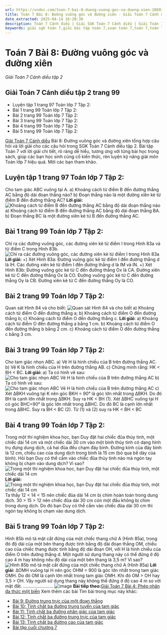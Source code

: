 ```yaml
---
url: https://vndoc.com/toan-7-bai-8-duong-vuong-goc-va-duong-xien-286939
title: Toán 7 Bài 8: Đường vuông góc và đường xiên - Giải Toán 7 Cánh diều tập 2 - VnDoc.com
date_extracted: 2025-04-14 16:20:30
description: Toán 7 Cánh diều | Giải SGK Toán 7 Cánh diều | Giải Toán 7 Cánh diều| Giải bài tập Toán 7 Bài 8: Đường vuông góc và đường xiên bao gồm lời giải chi tiết cho từng bài tập trong SGK Toán 7 tập 2 Cánh diều, mời các bạn tham khảo.
keywords: giải sgk toán 7,giải bài tập toán 7,soạn toán 7,toán 7,toán lớp 7,giải toán 7,sgk toán 7,toan 7,giai toan 7,toán 7 tập 1,toán lớp 7 tập 2,bài tập toán lớp 7,giải bài tập toán lớp 7,sgk toán 7 tập 2,toán 7 cánh diều,giải toán 7 cánh diều,giải toán 7 cánh diều bài 3 Hai tam giác bằng nhau,Toán 7 cánh diều bài 3 Hai tam giác bằng nhau,Giải Toán 7 bài 5,bài 3 Hai tam giác bằng nhau
---
```


# Toán 7 Bài 8: Đường vuông góc và đường xiên
 _Giải Toán 7 Cánh diều tập 2_
## Giải Toán 7 Cánh diều tập 2 trang 99
  * Luyện tập 1 trang 97 Toán lớp 7 Tập 2: 
  * Bài 1 trang 99 Toán lớp 7 Tập 2: 
  * Bài 2 trang 99 Toán lớp 7 Tập 2: 
  * Bài 3 trang 99 Toán lớp 7 Tập 2: 
  * Bài 4 trang 99 Toán lớp 7 Tập 2: 
  * Bài 5 trang 99 Toán lớp 7 Tập 2: 

[Giải Toán 7 Cánh diều](<https://vndoc.com/toan-7-canh-dieu>) Bài 8: Đường vuông góc và đường xiên tổng hợp câu hỏi và lời giải cho các câu hỏi trong SGK Toán 7 Cánh diều tập 2. Bài tập Toán 7 với lời giải chi tiết, rõ ràng dễ hiểu, tương ứng với từng bài học trong  sách, giúp các bạn học sinh củng cố kiến thức, rèn luyện kỹ năng giải môn Toán lớp 7 hiệu quả. Mời các bạn tham khảo.
## **Luyện tập 1 trang 97 Toán lớp 7 Tập 2:**
Cho tam giác ABC vuông tại A.
a\) Khoảng cách từ điểm B đến đường thẳng AC bằng độ dài đoạn thẳng nào?
b\) Đoạn thẳng nào là một đường xiên kẻ từ điểm B đến đường thẳng AC?
**Lời giải:**
![Khoảng cách từ điểm B đến đường thẳng AC bằng độ dài đoạn thẳng nào](https://i.vdoc.vn/data/image/2023/01/11/luyen-tap-1-trang-97-toan-7-tap-2.png)
a\) Khoảng cách từ điểm B đến đường thẳng AC bằng độ dài đoạn thẳng BA.
b\) Đoạn thẳng BC là một đường xiên kẻ từ B đến đường thẳng AC.
## **Bài 1 trang 99 Toán lớp 7 Tập 2:**
Chỉ ra các đường vuông góc, các đường xiên kẻ từ điểm I trong Hình 83a và từ điểm C trong Hình 83b.
![Chỉ ra các đường vuông góc, các đường xiên kẻ từ điểm I trong Hình 83a](https://i.vdoc.vn/data/image/2023/01/11/bai-1-trang-99-toan-lop-7-tap-2.png)
**Lời giải:**
+\) Xét Hình 83a:
Đường vuông góc kẻ từ điểm I đến đường thẳng d là IH.
Các đường xiên kẻ từ điểm I đến đường thẳng d là IM và IN.
+\) Xét Hình 83b:
Đường vuông góc kẻ từ C đến đường thẳng Ox là CA.
Đường xiên kẻ từ C đến đường thẳng Ox là CO.
Đường vuông góc kẻ từ C đến đường thẳng Oy là CB.
Đường xiên kẻ từ C đến đường thẳng Oy là CO.
## **Bài 2 trang 99 Toán lớp 7 Tập 2:**
Quan sát Hình 84 và cho biết:
![Quan sát Hình 84 và cho biết](https://i.vdoc.vn/data/image/2023/01/11/bai-2-trang-99-toan-lop-7-tap-2.png)
a\) Khoảng cách từ điểm O đến đường thẳng a;
b\) Khoảng cách từ điểm O đến đường thẳng b;
c\) Khoảng cách từ điểm O đến đường thẳng c.
**Lời giải:**
a\) Khoảng cách từ điểm O đến đường thẳng a bằng 1 cm.
b\) Khoảng cách từ điểm O đến đường thẳng b bằng 2 cm.
c\) Khoảng cách từ điểm O đến đường thẳng c bằng 3 cm.
## **Bài 3 trang 99 Toán lớp 7 Tập 2:**
Cho tam giác nhọn ABC.
a\) Vẽ H là hình chiếu của B trên đường thẳng AC.
b\) Vẽ K là hình chiếu của H trên đường thẳng AB.
c\) Chứng minh rằng: HK < BH < BC.
**Lời giải:**
a\) Ta có hình vẽ sau:
![Cho tam giác nhọn ABC Vẽ H là hình chiếu của B trên đường thẳng AC](https://i.vdoc.vn/data/image/2023/01/11/bai-3-trang-99-toan-lop-7-tap-2.png)
b\) Ta có hình vẽ sau:
![Cho tam giác nhọn ABC Vẽ H là hình chiếu của B trên đường thẳng AC](https://i.vdoc.vn/data/image/2023/01/11/bai-3-trang-99-toan-lop-7-tap-2-1.png)
c\) Xét ∆BKH vuông tại K nên góc BKH = 90° là góc lớn nhất trong ∆BKH.
Do đó BH là cạnh lớn nhất trong ∆BKH.
Suy ra HK < BH \(1\).
Xét ∆BHC vuông tại H có góc BHC=90° là góc lớn nhất trong ∆BHC.
Do đó BC là cạnh lớn nhất trong ∆BHC.
Suy ra BH < BC \(2\).
Từ \(1\) và \(2\) suy ra HK < BH < BC
## **Bài 4 trang 99 Toán lớp 7 Tập 2:**
Trong một thí nghiệm khoa học, bạn Duy đặt hai chiếc đũa thủy tinh, một chiếc dài 14 cm và một chiếc dài 30 cm vào một bình thủy tinh có dạng hình trụ đựng dung dịch, cả hai đũa đều chạm đáy bình. Đường kính của đáy bình là 12 cm, chiều cao của dung dịch trong bình là 15 cm \(bỏ qua bề dày của bình\). Hỏi bạn Duy có thể cầm vào chiếc đũa thủy tinh nào mà ngón tay không bị chạm vào dung dịch? Vì sao?
![Trong một thí nghiệm khoa học, bạn Duy đặt hai chiếc đũa thủy tinh, một chiếc dài 14 cm](https://i.vdoc.vn/data/image/2023/01/11/bai-4-trang-99-toan-lop-7-tap-2.png)
**Lời giải:**
![Trong một thí nghiệm khoa học, bạn Duy đặt hai chiếc đũa thủy tinh, một chiếc dài 14 cm](https://i.vdoc.vn/data/image/2023/01/11/bai-4-trang-99-toan-lop-7-tap-2-1.png)
Ta thấy 12 < 14 < 15 nên chiếc đũa dài 14 cm bị chìm hoàn toàn trong dung dịch.
30 > 15 > 12 nên chiếc đũa dài 30 cm còn một đầu không bị chìm trong dung dịch.
Do đó bạn Duy có thể cầm vào chiếc đũa dài 30 cm thì ngón tay không bị chạm vào dung dịch.
## **Bài 5 trang 99 Toán lớp 7 Tập 2:**
Hình 85b mô tả mặt cắt đứng của một chiếc thang chữ A \(Hình 85a\), trong đó độ dài của một bên thang được tính bằng độ dài đoạn thẳng OM, chiều cao của chiếc thang được tính bằng độ dài đoạn OH, với H là hình chiếu của điểm O trên đường thẳng d. Một người sử dụng thang này có thể đứng ở độ cao 4 m hay không nếu độ dài của một bên thang là 3,5 m? Vì sao?
![Hình 85b mô tả mặt cắt đứng của một chiếc thang chữ A \(Hình 85a\)](https://i.vdoc.vn/data/image/2023/01/11/bai-5-trang-99-toan-lop-7-tap-2.png)
**Lời giải:**
∆OMH vuông tại H nên góc OHM = 900 là góc lớn nhất trong tam giác OMH.
Do đó OM là cạnh lớn nhất trong tam giác OMH.
Khi đó OM > OH hay 3,5 > OH.
Vậy người sử dụng thang này không thể đứng ở độ cao 4 m so với mặt đất.
........................
![image](https://i.vdoc.vn/data/image/2022/08/26/ban-tay.svg) **Bài tiếp theo:**[Giải Toán 7 Bài 4: Phép nhân đa thức một biến](<https://vndoc.com/toan-7-bai-4-phep-nhan-da-thuc-mot-bien-286442>)
Xem thêm các bài Tìm bài trong mục này khác:
  * [Bài 9: Đường trung trực của một đoạn thẳng](</toan-7-bai-9-duong-trung-truc-cua-mot-doan-thang-286940>)
  * [Bài 10: Tính chất ba đường trung tuyến của tam giác](</toan-7-bai-10-tinh-chat-ba-duong-trung-tuyen-cua-tam-giac-286979>)
  * [Bài 11: Tính chất ba đường phân giác của tam giác](</toan-7-bai-11-tinh-chat-ba-duong-phan-giac-cua-tam-giac-286980>)
  * [Bài 12: Tính chất ba đường trung trực của tam giác](</toan-7-bai-12-tinh-chat-ba-duong-trung-truc-cua-tam-giac-286986>)
  * [Bài 13: Tính chất ba đường cao của tam giác](</toan-7-bai-13-tinh-chat-ba-duong-cao-cua-tam-giac-286993>)
  * [Bài tập cuối chương 7](</toan-7-canh-dieu-bai-tap-cuoi-chuong-7-320284>)

